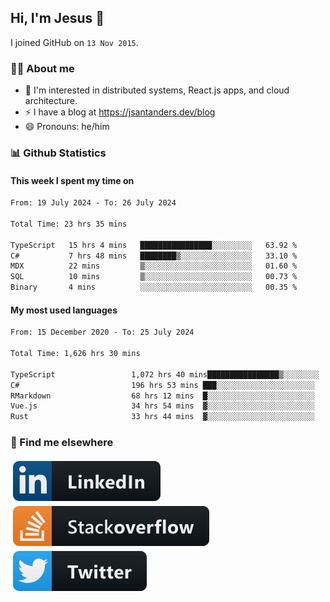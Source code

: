## Hi, I'm Jesus 👋

I joined GitHub on `13 Nov 2015`.

<!-- Talking about you -->

### 👨‍💻 About me

- 👦 I'm interested in distributed systems, React.js apps, and cloud architecture.
- ⚡️ I have a blog at <https://jsantanders.dev/blog>
- 😄 Pronouns: he/him

### 📊 Github Statistics

#### This week I spent my time on

<!--START_SECTION:weekly-->

```txt
From: 19 July 2024 - To: 26 July 2024

Total Time: 23 hrs 35 mins

TypeScript   15 hrs 4 mins   ████████████████░░░░░░░░░   63.92 %
C#           7 hrs 48 mins   ████████▒░░░░░░░░░░░░░░░░   33.10 %
MDX          22 mins         ▒░░░░░░░░░░░░░░░░░░░░░░░░   01.60 %
SQL          10 mins         ▒░░░░░░░░░░░░░░░░░░░░░░░░   00.73 %
Binary       4 mins          ░░░░░░░░░░░░░░░░░░░░░░░░░   00.35 %
```

<!--END_SECTION:weekly-->

#### My most used languages

<!--START_SECTION:alltime-->

```txt
From: 15 December 2020 - To: 25 July 2024

Total Time: 1,626 hrs 30 mins

TypeScript                 1,072 hrs 40 mins████████████████▒░░░░░░░░   65.95 %
C#                         196 hrs 53 mins ███░░░░░░░░░░░░░░░░░░░░░░   12.11 %
RMarkdown                  68 hrs 12 mins  █░░░░░░░░░░░░░░░░░░░░░░░░   04.19 %
Vue.js                     34 hrs 54 mins  ▓░░░░░░░░░░░░░░░░░░░░░░░░   02.15 %
Rust                       33 hrs 44 mins  ▓░░░░░░░░░░░░░░░░░░░░░░░░   02.07 %
```

<!--END_SECTION:alltime-->

### 📢 Find me elsewhere

<p>
  <a target="_blank" href="https://linkedin.com/in/jsantanders">
    <img src="https://github.com/jsantanders/jsantanders/blob/master/img/linkedin.svg" alt="LinkedIn" style="vertical-align:top; margin:4px">
  </a>
  
  <a target="_blank" href="https://stackoverflow.com/users/7318331/jesus-santander">
    <img src="https://github.com/jsantanders/jsantanders/blob/master/img/stackoverflow.svg" alt="StackOverflow" style="vertical-align:top; margin:4px">
  </a>
  
  <a target="_blank" href="http://twitter.com/jsantanders">
    <img src="https://github.com/jsantanders/jsantanders/blob/master/img/twitter.svg" alt="Twitter" style="vertical-align:top; margin:4px">
  </a>
</p>
